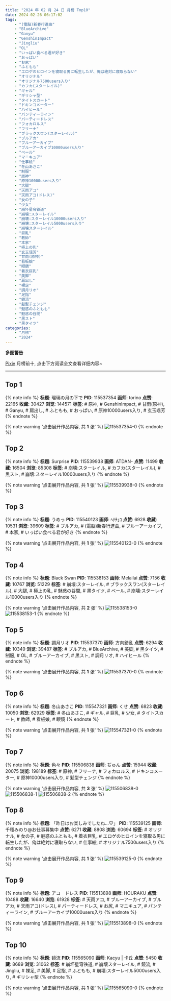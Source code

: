 ```yaml
---
title: "2024 年 02 月 24 日 月榜 Top10"
date: 2024-02-26 06:17:02
tags:
    - "(電脳)新春行進曲"
    - "BlueArchive"
    - "Ganyu"
    - "GenshinImpact"
    - "Jingliu"
    - "OL"
    - "いっぱい食べる君が好き"
    - "おっぱい"
    - "お尻"
    - "ふともも"
    - "エロゲのヒロインを寝取る男に転生したが、俺は絶対に寝取らない"
    - "オリジナル"
    - "オリジナル7500users入り"
    - "カフカ(スターレイル)"
    - "ギャル"
    - "ギリシャ型"
    - "タイトスカート"
    - "ドキンコメーター"
    - "ハイヒール"
    - "パンティーライン"
    - "パーティードレス"
    - "フォカロルス"
    - "フリーナ"
    - "ブラックスワン(スターレイル)"
    - "ブルアカ"
    - "ブルーアーカイブ"
    - "ブルーアーカイブ10000users入り"
    - "ベール"
    - "マニキュア"
    - "仕事絵"
    - "冬山あさこ"
    - "制服"
    - "原神"
    - "原神10000users入り"
    - "大腿"
    - "天雨アコ"
    - "天雨アコ(ドレス)"
    - "女の子"
    - "少女"
    - "崩坏星穹铁道"
    - "崩壊:スターレイル"
    - "崩壊:スターレイル10000users入り"
    - "崩壊:スターレイル5000users入り"
    - "崩壊スターレイル"
    - "巨乳"
    - "教師"
    - "本家"
    - "極上の乳"
    - "玄玉瑶芳"
    - "甘雨(原神)"
    - "看板娘"
    - "眼鏡"
    - "着衣巨乳"
    - "美脚"
    - "肩出し"
    - "裸足"
    - "調月リオ"
    - "足指"
    - "鏡流"
    - "髪型チェンジ"
    - "魅惑のふともも"
    - "魅惑の谷間"
    - "黒スト"
    - "黒タイツ"
categories:
    - "月榜"
    - "2024"
---
```


<i class="fa fa-triangle-exclamation"></i>**多图警告**<i class="fa fa-triangle-exclamation"></i>

[Pixiv](https://www.pixiv.net/) 月榜前十, 点击下方阅读全文查看详细内容~

<!-- more -->

---

## Top 1

{% note info %}
**标题**: 瑠璃の月の下で
**PID**: 115537354 **画师**: torino
**点赞**: 22165 **收藏**: 30427 **浏览**: 144571
**标签**: # 原神, # GenshinImpact, # 甘雨(原神), # Ganyu, # 肩出し, # ふともも, # おっぱい, # 原神10000users入り, # 玄玉瑶芳
{% endnote %}

{% note warning '点击展开作品内容, 共 **1** 张' %}
![115537354-0](https://i.pixiv.re/img-original/img/2024/01/28/00/00/18/115537354_p0.jpg)
{% endnote %}

## Top 2

{% note info %}
**标题**: Surprise
**PID**: 115539938 **画师**: ATDAN-
**点赞**: 11499 **收藏**: 16504 **浏览**: 85308
**标签**: # 崩壊:スターレイル, # カフカ(スターレイル), # 黒スト, # 崩壊:スターレイル10000users入り
{% endnote %}

{% note warning '点击展开作品内容, 共 **1** 张' %}
![115539938-0](https://i.pixiv.re/img-original/img/2024/01/30/20/26/39/115539938_p0.png)
{% endnote %}

## Top 3

{% note info %}
**标题**: うめっ
**PID**: 115540123 **画师**: ﾍﾅﾁｮｺ
**点赞**: 6928 **收藏**: 10531 **浏览**: 39609
**标签**: # ブルアカ, # (電脳)新春行進曲, # ブルーアーカイブ, # 本家, # いっぱい食べる君が好き
{% endnote %}

{% note warning '点击展开作品内容, 共 **1** 张' %}
![115540123-0](https://i.pixiv.re/img-original/img/2024/01/28/01/25/29/115540123_p0.jpg)
{% endnote %}

## Top 4

{% note info %}
**标题**: Black Swan
**PID**: 115538153 **画师**: Melailai
**点赞**: 7156 **收藏**: 10767 **浏览**: 51229
**标签**: # 崩壊:スターレイル, # ブラックスワン(スターレイル), # 大腿, # 極上の乳, # 魅惑の谷間, # 黒タイツ, # ベール, # 崩壊:スターレイル10000users入り
{% endnote %}

{% note warning '点击展开作品内容, 共 **2** 张' %}
![115538153-0](https://i.pixiv.re/img-original/img/2024/01/28/00/14/05/115538153_p0.jpg)
![115538153-1](https://i.pixiv.re/img-original/img/2024/01/28/00/14/05/115538153_p1.jpg)
{% endnote %}

## Top 5

{% note info %}
**标题**: 調月リオ
**PID**: 115537370 **画师**: 方向錯亂
**点赞**: 6294 **收藏**: 10349 **浏览**: 39487
**标签**: # ブルアカ, # BlueArchive, # 美脚, # 黒タイツ, # 制服, # OL, # ブルーアーカイブ, # 黒スト, # 調月リオ, # ハイヒール
{% endnote %}

{% note warning '点击展开作品内容, 共 **1** 张' %}
![115537370-0](https://i.pixiv.re/img-original/img/2024/01/28/00/00/23/115537370_p0.jpg)
{% endnote %}

## Top 6

{% note info %}
**标题**: 冬山あさこ
**PID**: 115547321 **画师**: くせ
**点赞**: 6823 **收藏**: 10050 **浏览**: 62929
**标签**: # 冬山あさこ, # ギャル, # 巨乳, # 少女, # タイトスカート, # 教師, # 看板娘, # 眼鏡
{% endnote %}

{% note warning '点击展开作品内容, 共 **1** 张' %}
![115547321-0](https://i.pixiv.re/img-original/img/2024/01/28/10/00/04/115547321_p0.png)
{% endnote %}

## Top 7

{% note info %}
**标题**: 色々
**PID**: 115506838 **画师**: ぢゅん
**点赞**: 15944 **收藏**: 20075 **浏览**: 198189
**标签**: # 原神, # フリーナ, # フォカロルス, # ドキンコメーター, # 原神10000users入り, # 髪型チェンジ
{% endnote %}

{% note warning '点击展开作品内容, 共 **3** 张' %}
![115506838-0](https://i.pixiv.re/img-original/img/2024/01/27/00/00/13/115506838_p0.jpg)
![115506838-1](https://i.pixiv.re/img-original/img/2024/01/27/00/00/13/115506838_p1.jpg)
![115506838-2](https://i.pixiv.re/img-original/img/2024/01/27/00/00/13/115506838_p2.jpg)
{% endnote %}

## Top 8

{% note info %}
**标题**: 「昨日はお楽しみでしたね…♡」
**PID**: 115539125 **画师**: 千種みのり@お仕事募集中
**点赞**: 6271 **收藏**: 8808 **浏览**: 60694
**标签**: # オリジナル, # 女の子, # 魅惑のふともも, # 着衣巨乳, # エロゲのヒロインを寝取る男に転生したが、俺は絶対に寝取らない, # 仕事絵, # オリジナル7500users入り
{% endnote %}

{% note warning '点击展开作品内容, 共 **1** 张' %}
![115539125-0](https://i.pixiv.re/img-original/img/2024/01/28/00/46/26/115539125_p0.jpg)
{% endnote %}

## Top 9

{% note info %}
**标题**: アコ　ドレス
**PID**: 115513898 **画师**: HOURAKU
**点赞**: 10488 **收藏**: 16640 **浏览**: 61928
**标签**: # 天雨アコ, # ブルーアーカイブ, # ブルアカ, # 天雨アコ(ドレス), # パーティードレス, # お尻, # マニキュア, # パンティーライン, # ブルーアーカイブ10000users入り
{% endnote %}

{% note warning '点击展开作品内容, 共 **1** 张' %}
![115513898-0](https://i.pixiv.re/img-original/img/2024/01/27/07/00/03/115513898_p0.jpg)
{% endnote %}

## Top 10

{% note info %}
**标题**: 镜流
**PID**: 115565090 **画师**: Kacyu | 卡丘
**点赞**: 5450 **收藏**: 8689 **浏览**: 31062
**标签**: # 崩坏星穹铁道, # 崩壊スターレイル, # 鏡流, # Jingliu, # 裸足, # 美脚, # 足指, # ふともも, # 崩壊:スターレイル5000users入り, # ギリシャ型
{% endnote %}

{% note warning '点击展开作品内容, 共 **1** 张' %}
![115565090-0](https://i.pixiv.re/img-original/img/2024/01/28/21/26/16/115565090_p0.jpg)
{% endnote %}
